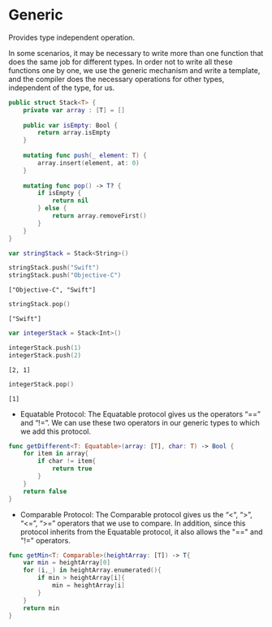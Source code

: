# Generic
Provides type independent operation.

In some scenarios, it may be necessary to write more than one function that does the same job for different types. 
In order not to write all these functions one by one, we use the generic mechanism and write a template, 
and the compiler does the necessary operations for other types, independent of the type, for us.

```swift
public struct Stack<T> {
    private var array : [T] = []
    
    public var isEmpty: Bool {
        return array.isEmpty
    }
    
    mutating func push(_ element: T) {
        array.insert(element, at: 0)
    }
    
    mutating func pop() -> T? {
        if isEmpty {
            return nil
        } else {
            return array.removeFirst()
        }
    }
}
```

```swift
var stringStack = Stack<String>()
```

```swift
stringStack.push("Swift")
stringStack.push("Objective-C")
```

```
["Objective-C", "Swift"]
```

```swift
stringStack.pop()
```

```
["Swift"]
```

```swift
var integerStack = Stack<Int>()
```

```swift
integerStack.push(1)
integerStack.push(2)
```

```
[2, 1]
```

```swift
integerStack.pop()
```

```
[1]
```

- Equatable Protocol:
The Equatable protocol gives us the operators “==” and “!=”. We can use these two operators in our generic types to which we add this protocol.
```swift
func getDifferent<T: Equatable>(array: [T], char: T) -> Bool {
    for item in array{
        if char != item{
            return true
        }
    }
    return false
}
```
- Comparable Protocol:
The Comparable protocol gives us the “<“, “>”, “<=”, “>=” operators that we use to compare. 
In addition, since this protocol inherits from the Equatable protocol, it also allows the "==" and "!=" operators.
```swift
func getMin<T: Comparable>(heightArray: [T]) -> T{
    var min = heightArray[0]
    for (i,_) in heightArray.enumerated(){
        if min > heightArray[i]{
            min = heightArray[i]
        }
    }
    return min
}

```

